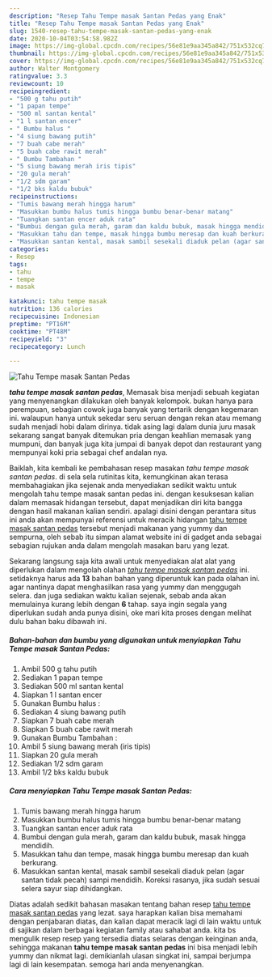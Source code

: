```yaml
---
description: "Resep Tahu Tempe masak Santan Pedas yang Enak"
title: "Resep Tahu Tempe masak Santan Pedas yang Enak"
slug: 1540-resep-tahu-tempe-masak-santan-pedas-yang-enak
date: 2020-10-04T03:54:58.982Z
image: https://img-global.cpcdn.com/recipes/56e81e9aa345a842/751x532cq70/tahu-tempe-masak-santan-pedas-foto-resep-utama.jpg
thumbnail: https://img-global.cpcdn.com/recipes/56e81e9aa345a842/751x532cq70/tahu-tempe-masak-santan-pedas-foto-resep-utama.jpg
cover: https://img-global.cpcdn.com/recipes/56e81e9aa345a842/751x532cq70/tahu-tempe-masak-santan-pedas-foto-resep-utama.jpg
author: Walter Montgomery
ratingvalue: 3.3
reviewcount: 10
recipeingredient:
- "500 g tahu putih"
- "1 papan tempe"
- "500 ml santan kental"
- "1 l santan encer"
- " Bumbu halus "
- "4 siung bawang putih"
- "7 buah cabe merah"
- "5 buah cabe rawit merah"
- " Bumbu Tambahan "
- "5 siung bawang merah iris tipis"
- "20 gula merah"
- "1/2 sdm garam"
- "1/2 bks kaldu bubuk"
recipeinstructions:
- "Tumis bawang merah hingga harum"
- "Masukkan bumbu halus tumis hingga bumbu benar-benar matang"
- "Tuangkan santan encer aduk rata"
- "Bumbui dengan gula merah, garam dan kaldu bubuk, masak hingga mendidih."
- "Masukkan tahu dan tempe, masak hingga bumbu meresap dan kuah berkurang."
- "Masukkan santan kental, masak sambil sesekali diaduk pelan (agar santan tidak pecah) sampi mendidih. Koreksi rasanya, jika sudah sesuai selera sayur siap dihidangkan."
categories:
- Resep
tags:
- tahu
- tempe
- masak

katakunci: tahu tempe masak 
nutrition: 136 calories
recipecuisine: Indonesian
preptime: "PT16M"
cooktime: "PT48M"
recipeyield: "3"
recipecategory: Lunch

---
```



![Tahu Tempe masak Santan Pedas](https://img-global.cpcdn.com/recipes/56e81e9aa345a842/751x532cq70/tahu-tempe-masak-santan-pedas-foto-resep-utama.jpg)

<b><i>tahu tempe masak santan pedas</i></b>, Memasak bisa menjadi sebuah kegiatan yang menyenangkan dilakukan oleh banyak kelompok. bukan hanya para perempuan, sebagian cowok juga banyak yang tertarik dengan kegemaran ini. walaupun hanya untuk sekedar seru seruan dengan rekan atau memang sudah menjadi hobi dalam dirinya. tidak asing lagi dalam dunia juru masak sekarang sangat banyak ditemukan pria dengan keahlian memasak yang mumpuni, dan banyak juga kita jumpai di banyak depot dan restaurant yang mempunyai koki pria sebagai chef andalan nya.

Baiklah, kita kembali ke pembahasan resep masakan <i>tahu tempe masak santan pedas</i>. di sela sela rutinitas kita, kemungkinan akan terasa membahagiakan jika sejenak anda menyediakan sedikit waktu untuk mengolah tahu tempe masak santan pedas ini. dengan kesuksesan kalian dalam memasak hidangan tersebut, dapat menjadikan diri kita bangga dengan hasil makanan kalian sendiri. apalagi disini dengan perantara situs ini anda akan mempunyai referensi untuk meracik hidangan <u>tahu tempe masak santan pedas</u> tersebut menjadi makanan yang yummy dan sempurna, oleh sebab itu simpan alamat website ini di gadget anda sebagai sebagian rujukan anda dalam mengolah masakan baru yang lezat.




Sekarang langsung saja kita awali untuk menyediakan alat alat yang diperlukan dalam mengolah olahan <u><i>tahu tempe masak santan pedas</i></u> ini. setidaknya harus ada <b>13</b> bahan bahan yang diperuntuk kan pada olahan ini. agar nantinya dapat menghasilkan rasa yang yummy dan menggugah selera. dan juga sediakan waktu kalian sejenak, sebab anda akan memulainya kurang lebih dengan <b>6</b> tahap. saya ingin segala yang diperlukan sudah anda punya disini, oke mari kita proses dengan melihat dulu bahan baku dibawah ini.

<!--inarticleads1-->

##### Bahan-bahan dan bumbu yang digunakan untuk menyiapkan Tahu Tempe masak Santan Pedas:

1. Ambil 500 g tahu putih
1. Sediakan 1 papan tempe
1. Sediakan 500 ml santan kental
1. Siapkan 1 l santan encer
1. Gunakan  Bumbu halus :
1. Sediakan 4 siung bawang putih
1. Siapkan 7 buah cabe merah
1. Siapkan 5 buah cabe rawit merah
1. Gunakan  Bumbu Tambahan :
1. Ambil 5 siung bawang merah (iris tipis)
1. Siapkan 20 gula merah
1. Sediakan 1/2 sdm garam
1. Ambil 1/2 bks kaldu bubuk




<!--inarticleads2-->

##### Cara menyiapkan Tahu Tempe masak Santan Pedas:

1. Tumis bawang merah hingga harum
1. Masukkan bumbu halus tumis hingga bumbu benar-benar matang
1. Tuangkan santan encer aduk rata
1. Bumbui dengan gula merah, garam dan kaldu bubuk, masak hingga mendidih.
1. Masukkan tahu dan tempe, masak hingga bumbu meresap dan kuah berkurang.
1. Masukkan santan kental, masak sambil sesekali diaduk pelan (agar santan tidak pecah) sampi mendidih. Koreksi rasanya, jika sudah sesuai selera sayur siap dihidangkan.




Diatas adalah sedikit bahasan masakan tentang bahan resep <u>tahu tempe masak santan pedas</u> yang lezat. saya harapkan kalian bisa memahami dengan penjabaran diatas, dan kalian dapat meracik lagi di lain waktu untuk di sajikan dalam berbagai kegiatan family atau sahabat anda. kita bs mengulik resep resep yang tersedia diatas selaras dengan keinginan anda, sehingga makanan <b>tahu tempe masak santan pedas</b> ini bisa menjadi lebih yummy dan nikmat lagi. demikianlah ulasan singkat ini, sampai berjumpa lagi di lain kesempatan. semoga hari anda menyenangkan.
